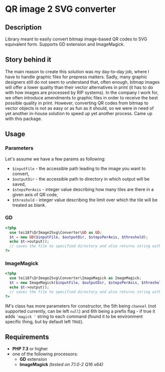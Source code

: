 # QR image 2 SVG converter

## Description
Library meant to easily convert bitmap image-based QR codes to SVG equivalent form. Supports GD extension and ImageMagick.

## Story behind it
The main reason to create this solution was my day-to-day job, where I have to handle graphic files for prepress matters. Sadly, many graphic designers still do not seem to understand that, often enough, bitmap images will offer a lower quality than their vector alternatives in print (it has to do with how images are processed by RIP systems). In the company I work for, we often introduce amendments to graphic files in order to receive the best possible quality in print. However, converting QR codes from bitmap to vector objects is not as easy or as fun as it should, so we were in need of yet another in-house solution to speed up yet another process. Came up with this package.

## Usage
### Parameters
Let's assume we have a few params as following:
* `$inputFile` - the accessible path leading to the image you want to convert,
* `$outputDir` - the accessible path to directory in which output will be saved,
* `$stepsPerAxis` - integer value describing how many tiles are there in a given axis of QR code,
* `$threshold` - integer value describing the limit over which the tile will be treated as blank.
### GD
```php
<?php
  use tei187\QrImage2Svg\Converter\GD as GD;
  $t = new GD($inputFile, $outputDir, $stepsPerAxis, $threshold);
  echo $t->output();
  // saves the file to specified directory and also returns string with SVG.
?>
```
### ImageMagick
```php
<?php
  use tei187\QrImage2Svg\Converter\ImageMagick as ImageMagick;
  $t = new ImageMagick($inputFile, $outputDir, $stepsPerAxis, $threshold, null, true);
  echo $t->output();
  // saves the file to specified directory and also returns string with SVG.
?>
```
IM's class has more parameters for constructor, the 5th being `channel` (not supported currently, can be left `null`) and 6th being a prefix flag - if true it adds `'magick '` string to each command (found it to be environment specific thing, but by default left `TRUE`).

## Requirements
* **PHP 7.3** or higher
* one of the following processors:
  * **GD** extension
  * **ImageMagick** *(tested on 7.1.0-2 Q16 x64)*